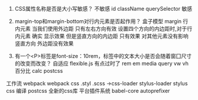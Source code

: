 1. CSS属性名称是否是大小写敏感？
不敏感
id className querySelector  敏感

2. margin-top和margin-bottom对行内元素是否起作用？
  盒子模型
  margin 
  行内元素
  当我们使用外边距  只有左右方向有效
  设置四个方向的内边距时,对于行内元素
  确实 显示效果 但是竖直方向的内边距
  只有效果 对其他元素没有影响
  竖直方向 外边距没有效果
3. 有一个\<P>标签是font-size：10rem，标签中的文本大小是否会随着窗囗尺寸的改变而改变？ 
  自适应
  flexible.js 有点过时了
  rem em
  media query
  vw vh
  百分比
  calc
  postcss

  工作流 webpack
  webpack css .styl  .scss ->css-loader  stylus-loader stylus css 编译
  postcss 全新的css库 平台插件系统
  babel-core  autoprefixer